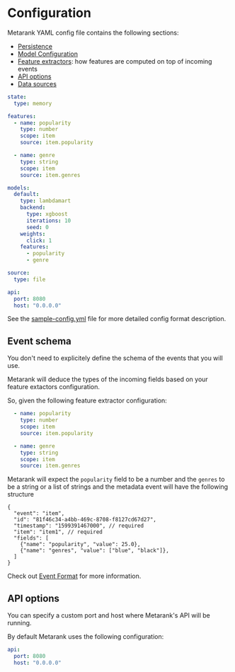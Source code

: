 # Configuration

Metarank YAML config file contains the following sections:
* [Persistence](persistence.md)
* [Model Configuration](supported-ranking-models.md)
* [Feature extractors](feature-extractors.md): how features are computed on top of incoming events
* [API options](#api-options)
* [Data sources](data-sources.md)

```yaml
state:
  type: memory

features:
  - name: popularity
    type: number
    scope: item
    source: item.popularity

  - name: genre
    type: string
    scope: item
    source: item.genres

models:
  default:
    type: lambdamart
    backend:
      type: xgboost
      iterations: 10
      seed: 0
    weights:
      click: 1
    features:
      - popularity
      - genre

source:
  type: file

api:
  port: 8080
  host: "0.0.0.0"
```

See the [sample-config.yml](sample-config.yml) file for more detailed config format description.

## Event schema

You don't need to explicitely define the schema of the events that you will use. 

Metarank will deduce the types of the incoming fields based on your feature extactors configuration.

So, given the following feature extractor configuration: 

```yaml
  - name: popularity
    type: number
    scope: item
    source: item.popularity

  - name: genre
    type: string
    scope: item
    source: item.genres
```

Metarank will expect the `popularity` field to be a number and the `genres` to be a string or a list of strings and
the metadata event will have the following structure

```json5
{
  "event": "item",
  "id": "81f46c34-a4bb-469c-8708-f8127cd67d27",
  "timestamp": "1599391467000", // required
  "item": "item1", // required
  "fields": [
    {"name": "popularity", "value": 25.0},
    {"name": "genres", "value": ["blue", "black"]},
  ]
}
```
Check out [Event Format](../event-schema.md) for more information.

## API options

You can specify a custom port and host where Metarank's API will be running. 

By default Metarank uses the following configuration:

```yaml
api:
  port: 8080
  host: "0.0.0.0"
```
